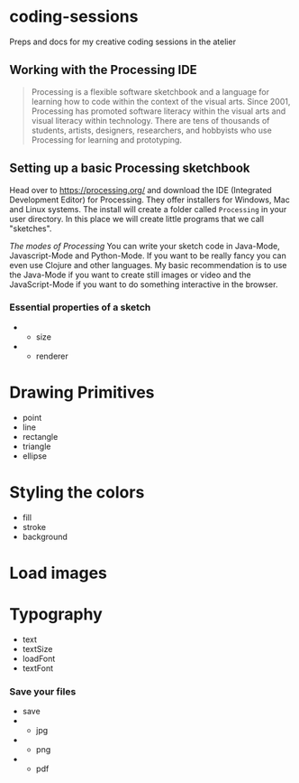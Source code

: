 # coding-sessions
Preps and docs for my creative coding sessions in the atelier

## Working with the Processing IDE
> Processing is a flexible software sketchbook and a language for learning how to code within the context of the visual arts. Since 2001, Processing has promoted software literacy within the visual arts and visual literacy within technology. There are tens of thousands of students, artists, designers, researchers, and hobbyists who use Processing for learning and prototyping.

## Setting up a basic Processing sketchbook 
Head over to https://processing.org/ and download the IDE (Integrated Development Editor) for Processing. They offer installers for Windows, Mac and Linux systems. The install will create a folder called ``Processing`` in your user directory. In this place we will create little programs that we call "sketches". 

*The modes of Processing*
You can write your sketch code in Java-Mode, Javascript-Mode and Python-Mode. If you want to be really fancy you can even use Clojure and other languages. My basic recommendation is to use the Java-Mode if you want to create still images or video and the JavaScript-Mode if you want to do something interactive in the browser. 



### Essential properties of a sketch
- - size
- - renderer

# Drawing Primitives
- point
- line
- rectangle
- triangle
- ellipse

# Styling the colors
- fill 
- stroke
- background

# Load images
# Typography
- text
- textSize
- loadFont
- textFont

### Save your files
- save
- - jpg 
- - png
- - pdf


